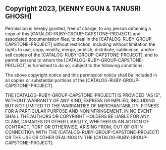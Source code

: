 ## Copyright 2023, [KENNY EGUN & TANUSRI GHOSH]


Permission is hereby granted, free of charge, to any person obtaining a copy of this [CATALOG-RUBY-GROUP-CAPSTONE-PROJECT] and associated documentation files, to deal in the [CATALOG-RUBY-GROUP-CAPSTONE-PROJECT] without restriction, including without limitation the rights to use, copy, modify, merge, publish, distribute, sublicense, and/or sell copies of the [CATALOG-RUBY-GROUP-CAPSTONE-PROJECT], and to permit persons to whom the [CATALOG-RUBY-GROUP-CAPSTONE-PROJECT] is furnished to do so, subject to the following conditions:

The above copyright notice and this permission notice shall be included in all copies or substantial portions of the [CATALOG-RUBY-GROUP-CAPSTONE-PROJECT].

THE [CATALOG-RUBY-GROUP-CAPSTONE-PROJECT] IS PROVIDED "AS IS", WITHOUT WARRANTY OF ANY KIND, EXPRESS OR IMPLIED, INCLUDING BUT NOT LIMITED TO THE WARRANTIES OF MERCHANTABILITY, FITNESS FOR A PARTICULAR PURPOSE AND NONINFRINGEMENT. IN NO EVENT SHALL THE AUTHORS OR COPYRIGHT HOLDERS BE LIABLE FOR ANY CLAIM, DAMAGES OR OTHER LIABILITY, WHETHER IN AN ACTION OF CONTRACT, TORT OR OTHERWISE, ARISING FROM, OUT OF OR IN CONNECTION WITH THE [CATALOG-RUBY-GROUP-CAPSTONE-PROJECT] OR THE USE OR OTHER DEALINGS IN THE [CATALOG-RUBY-GROUP-CAPSTONE-PROJECT].

